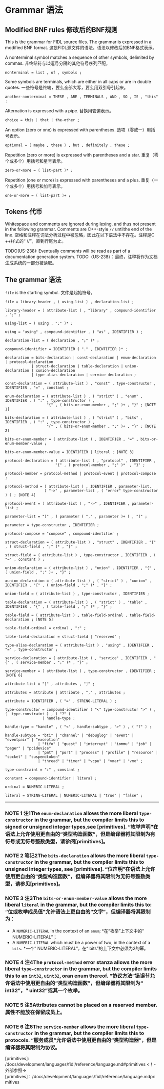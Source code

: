  
# Grammar  语法 

 
## Modified BNF rules  修改后的BNF规则 

This is the grammar for FIDL source files. The grammar is expressed in a modified BNF format. 这是FIDL源文件的语法。语法以修改后的BNF格式表示。

A nonterminal symbol matches a sequence of other symbols, delimited by commas. 非终结符与以逗号分隔的其他符号序列匹配。

```
nonterminal = list , of , symbols ;
```
 

Some symbols are terminals, which are either in all caps or are in double quotes. 一些符号是终端，要么全部大写，要么用双引号引起来。

```
another-nonterminal = THESE , ARE , TERMINALS , AND , SO , IS , "this" ;
```
 

Alternation is expressed with a pipe.  替换用管道表示。

```
choice = this | that | the-other ;
```
 

An option (zero or one) is expressed with parentheses.  选项（零或一）用括号表示。

```
optional = ( maybe , these ) , but , definitely , these ;
```
 

Repetition (zero or more) is expressed with parentheses and a star.  重复（零个或多个）用括号和星号表示。

```
zero-or-more = ( list-part )* ;
```
 

Repetition (one or more) is expressed with parentheses and a plus.  重复（一个或多个）用括号和加号表示。

```
one-or-more = ( list-part )+ ;

```
 

 
## Tokens  代币 

Whitespace and comments are ignored during lexing, and thus not present in the following grammar. Comments are C++-style `//` untilthe end of the line. 空格和注释在词法分析过程中被忽略，因此在以下语法中不存在。注释是C ++样式的“ //”，直到行尾为止。

TODO(US-238): Eventually comments will be read as part of a documentation generation system. TODO（US-238）：最终，注释将作为文档生成系统的一部分被读取。

 
## The grammar  语法 

`file` is the starting symbol.  文件是起始符号。

```
file = library-header , ( using-list ) , declaration-list ;

library-header = ( attribute-list ) , "library" , compound-identifier , ";" ;

using-list = ( using , ";" )* ;

using = "using" , compound-identifier , ( "as" , IDENTIFIER ) ;

declaration-list = ( declaration , ";" )* ;

compound-identifier = IDENTIFIER ( "." , IDENTIFIER )* ;

declaration = bits-declaration | const-declaration | enum-declaration | protocol-declaration
            | struct-declaration | table-declaration | union-declaration | xunion-declaration
            | type-alias-declaration | service-declaration ;

const-declaration = ( attribute-list ) , "const" , type-constructor , IDENTIFIER , "=" , constant ;

enum-declaration = ( attribute-list ) , ( "strict" ) , "enum" , IDENTIFIER , ( ":" , type-constructor ) ,
                   "{" , ( bits-or-enum-member , ";" )+ , "}" ; [NOTE 1]

bits-declaration = ( attribute-list ) , ( "strict" ) , "bits" , IDENTIFIER , ( ":" , type-constructor ) ,
                   "{" , ( bits-or-enum-member , ";" )+ , "}" ; [NOTE 2]

bits-or-enum-member = ( attribute-list ) , IDENTIFIER , "=" , bits-or-enum-member-value ;

bits-or-enum-member-value = IDENTIFIER | literal ; [NOTE 3]

protocol-declaration = ( attribute-list ) , "protocol" , IDENTIFIER ,
                       "{" , ( protocol-member , ";" )*  , "}" ;

protocol-member = protocol-method | protocol-event | protocol-compose ;

protocol-method = ( attribute-list ) , IDENTIFIER , parameter-list,
                  ( "->" , parameter-list , ( "error" type-constructor ) ) ; [NOTE 4]

protocol-event = ( attribute-list ) , "->" , IDENTIFIER , parameter-list ;

parameter-list = "(" , ( parameter ( "," , parameter )+ ) , ")" ;

parameter = type-constructor , IDENTIFIER ;

protocol-compose = "compose" , compound-identifier ;

struct-declaration = ( attribute-list ) , "struct" , IDENTIFIER , "{" , ( struct-field , ";" )* , "}" ;

struct-field = ( attribute-list ) , type-constructor , IDENTIFIER , ( "=" , constant ) ;

union-declaration = ( attribute-list ) , "union" , IDENTIFIER , "{" , ( union-field , ";" )+ , "}" ;

xunion-declaration = ( attribute-list ) , ( "strict" ) , "xunion" , IDENTIFIER , "{" , ( union-field , ";" )* , "}" ;

union-field = ( attribute-list ) , type-constructor , IDENTIFIER ;

table-declaration = ( attribute-list ) , ( "strict" ) , "table" , IDENTIFIER , "{" , ( table-field , ";" )* , "}" ;

table-field = ( attribute-list ) , table-field-ordinal , table-field-declaration ; [NOTE 5]

table-field-ordinal = ordinal , ":" ;

table-field-declaration = struct-field | "reserved" ;

type-alias-declaration = ( attribute-list ) , "using" , IDENTIFIER ,  "=" , type-constructor ;

service-declaration = ( attribute-list ) , "service" , IDENTIFIER , "{" , ( service-member , ";" )* , "}" ;

service-member = ( attribute-list ) , type-constructor , IDENTIFIER ; [NOTE 6]

attribute-list = "[" , attributes , "]" ;

attributes = attribute | attribute , "," , attributes ;

attribute = IDENTIFIER , ( "=" , STRING-LITERAL ) ;

type-constructor = compound-identifier ( "<" type-constructor ">" ) , (  type-constraint ) , ( "?" )
                 | handle-type ;

handle-type = "handle" , ( "<" , handle-subtype , ">" ) , ( "?" ) ;

handle-subtype = "bti" | "channel" | "debuglog" | "event" | "eventpair" | "exception"
               | "fifo" | "guest" | "interrupt" | "iommu" | "job" | "pager" | "pcidevice"
               | "pmt" | "port" | "process" | "profile" | "resource" | "socket" | "suspendtoken"
               | "thread" | "timer" | "vcpu" | "vmar" | "vmo" ;

type-constraint = ":" , constant ;

constant = compound-identifier | literal ;

ordinal = NUMERIC-LITERAL ;

literal = STRING-LITERAL | NUMERIC-LITERAL | "true" | "false" ;
```
 

----------  ----------

 
### NOTE 1  注1The `enum-declaration` allows the more liberal `type-constructor` in the grammar, but the compiler limits this to signed or unsigned integer types,see [primitives]. “枚举声明”在语法上允许使用更自由的“类型构造函数”，但是编译器将其限制为有符号或无符号整数类型，请参阅[primitives]。

 
### NOTE 2  笔记2The `bits-declaration` allows the more liberal `type-constructor` in the grammar, but the compiler limits this to unsigned integer types, see [primitives]. “位声明”在语法上允许使用更自由的“类型构造函数”，但编译器将其限制为无符号整数类型，请参见[primitives]。

 
### NOTE 3  注3The `bits-or-enum-member-value` allows the more liberal `literal` in the grammar, but the compiler limits this to:  “位或枚举成员值”允许语法上更自由的“文字”，但编译器将其限制为：

 
* A `NUMERIC-LITERAL` in the context of an `enum`;  *在“枚举”上下文中的“ NUMERIC-LITERAL”；
* A `NUMERIC-LITERAL` which must be a power of two, in the context of a `bits`.  *一个“ NUMERIC-LITERAL”，在“ bits”的上下文中必须为2的幂。

 
### NOTE 4  注4The `protocol-method` error stanza allows the more liberal `type-constructor` in the grammar, but the compiler limits this to an `int32`, `uint32`, oran enum thereof. “协议方法”错误节允许语法中使用更自由的“类型构造函数”，但编译器将其限制为“ int32”，“ uint32”或其一个枚举。

 
### NOTE 5  注5Attributes cannot be placed on a reserved member.  属性不能放在保留成员上。

 
### NOTE 6  注6The `service-member` allows the more liberal `type-constructor` in the grammar, but the compiler limits this to protocols. “服务成员”允许语法中使用更自由的“类型构造器”，但是编译器将其限制为协议。

<!-- xrefs --> [primitives]: /docs/development/languages/fidl/reference/language.md#primitives <！-外部参照-> [primitives]：/docs/development/languages/fidl/reference/language.mdprimitives

